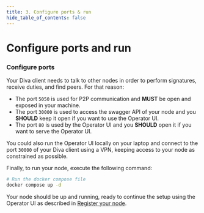 ```yaml
---
title: 3. Configure ports & run
hide_table_of_contents: false
---
```


# Configure ports and run

### Configure ports

Your Diva client needs to talk to other nodes in order to perform signatures, receive duties, and find peers. For that reason:

- The port `5050` is used for P2P communication and **MUST** be open and exposed in your machine.
- The port `30000` is used to access the swagger API of your node and you **SHOULD** keep it open if you want to use the Operator UI.
- The port `80` is used by the Operator UI and you **SHOULD** open it if you want to serve the Operator UI.

You could also run the Operator UI locally on your laptop and connect to the port `30000` of your Diva client using a VPN, keeping access to your node as constrained as possible.

Finally, to run your node, execute the following command:

```bash
# Run the docker compose file
docker compose up -d
```

Your node should be up and running, ready to continue the setup using the Operator UI as described in [Register your node](/testnet/setup).

